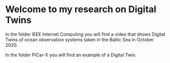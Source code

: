 # Welcome to my research on Digital Twins
In the folder IEEE Internet Computing you will find a video that shows Digital Twins of ocean observation systems taken in the Baltic Sea in October 2020.

In the folder PiCar-X you will find an example of a Digital Twin.
